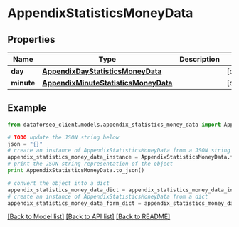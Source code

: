# AppendixStatisticsMoneyData


## Properties

Name | Type | Description | Notes
------------ | ------------- | ------------- | -------------
**day** | [**AppendixDayStatisticsMoneyData**](AppendixDayStatisticsMoneyData.md) |  | [optional] 
**minute** | [**AppendixMinuteStatisticsMoneyData**](AppendixMinuteStatisticsMoneyData.md) |  | [optional] 

## Example

```python
from dataforseo_client.models.appendix_statistics_money_data import AppendixStatisticsMoneyData

# TODO update the JSON string below
json = "{}"
# create an instance of AppendixStatisticsMoneyData from a JSON string
appendix_statistics_money_data_instance = AppendixStatisticsMoneyData.from_json(json)
# print the JSON string representation of the object
print AppendixStatisticsMoneyData.to_json()

# convert the object into a dict
appendix_statistics_money_data_dict = appendix_statistics_money_data_instance.to_dict()
# create an instance of AppendixStatisticsMoneyData from a dict
appendix_statistics_money_data_form_dict = appendix_statistics_money_data.from_dict(appendix_statistics_money_data_dict)
```
[[Back to Model list]](../README.md#documentation-for-models) [[Back to API list]](../README.md#documentation-for-api-endpoints) [[Back to README]](../README.md)


